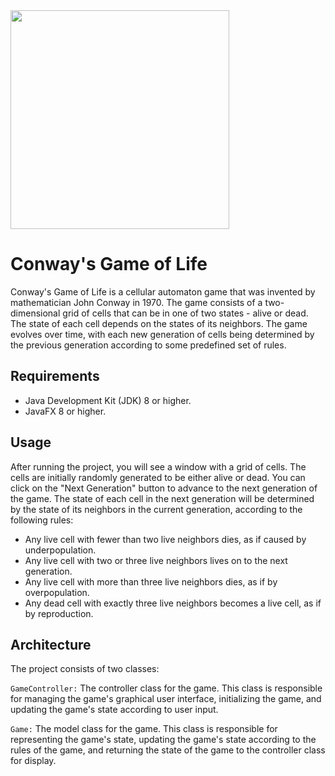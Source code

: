 <img src="https://camo.githubusercontent.com/3025b261ad9482b90e50c595a1a76aba9cc84e5a727ed9fb90d0eca84524ce9c/68747470733a2f2f7261772e6769746875622e636f6d2f776f6f64727566772f43476f4c2f6d61737465722f6578616d706c65732f63676f6c2e6769663f7261773d74727565" width="350" height="350"/>

# Conway's Game of Life
Conway's Game of Life is a cellular automaton game that was invented by mathematician John Conway in 1970. The game consists of a two-dimensional grid of cells that can be in one of two states - alive or dead. The state of each cell depends on the states of its neighbors. The game evolves over time, with each new generation of cells being determined by the previous generation according to some predefined set of rules.

## Requirements
- Java Development Kit (JDK) 8 or higher.
- JavaFX 8 or higher.

## Usage
After running the project, you will see a window with a grid of cells. The cells are initially randomly generated to be either alive or dead. You can click on the "Next Generation" button to advance to the next generation of the game. The state of each cell in the next generation will be determined by the state of its neighbors in the current generation, according to the following rules:

- Any live cell with fewer than two live neighbors dies, as if caused by underpopulation.
- Any live cell with two or three live neighbors lives on to the next generation.
- Any live cell with more than three live neighbors dies, as if by overpopulation.
- Any dead cell with exactly three live neighbors becomes a live cell, as if by reproduction.

## Architecture
The project consists of two classes:

`GameController:` The controller class for the game. This class is responsible for managing the game's graphical user interface, initializing the game, and updating the game's state according to user input.

`Game:` The model class for the game. This class is responsible for representing the game's state, updating the game's state according to the rules of the game, and returning the state of the game to the controller class for display.
